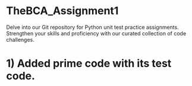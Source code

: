 # TheBCA_Assignment1
Delve into our Git repository for Python unit test practice assignments. Strengthen your skills and proficiency with our curated collection of code challenges.

# 1) Added prime code with its test code.
